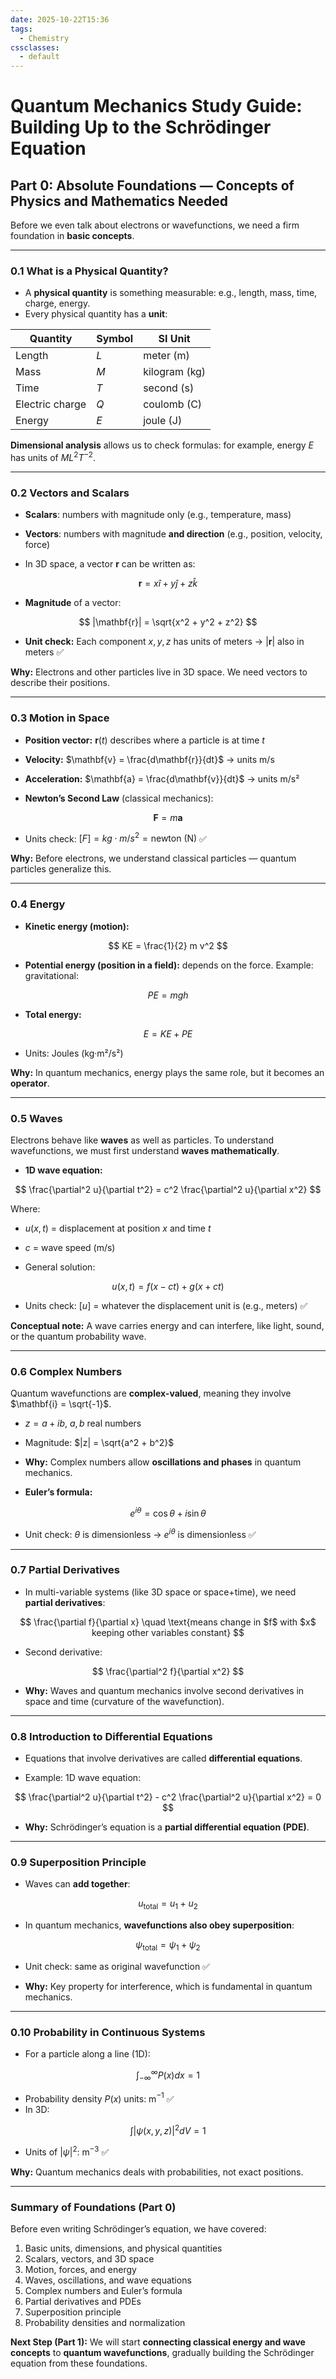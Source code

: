 ```yaml
---
date: 2025-10-22T15:36
tags:
  - Chemistry
cssclasses:
  - default
---
```

# Quantum Mechanics Study Guide: Building Up to the Schrödinger Equation

## Part 0: Absolute Foundations — Concepts of Physics and Mathematics Needed

Before we even talk about electrons or wavefunctions, we need a firm foundation in **basic concepts**.

---

### 0.1 What is a Physical Quantity?

- A **physical quantity** is something measurable: e.g., length, mass, time, charge, energy.  
- Every physical quantity has a **unit**:

| Quantity | Symbol | SI Unit |
|----------|--------|---------|
| Length | $L$ | meter (m) |
| Mass | $M$ | kilogram (kg) |
| Time | $T$ | second (s) |
| Electric charge | $Q$ | coulomb (C) |
| Energy | $E$ | joule (J) |

**Dimensional analysis** allows us to check formulas: for example, energy $E$ has units of $ML^2T^{-2}$.

---

### 0.2 Vectors and Scalars

- **Scalars**: numbers with magnitude only (e.g., temperature, mass)  
- **Vectors**: numbers with magnitude **and direction** (e.g., position, velocity, force)  

- In 3D space, a vector $\mathbf{r}$ can be written as:

$$
\mathbf{r} = x \hat{i} + y \hat{j} + z \hat{k}
$$

- **Magnitude** of a vector:

$$
|\mathbf{r}| = \sqrt{x^2 + y^2 + z^2}
$$

- **Unit check:** Each component $x, y, z$ has units of meters → $|\mathbf{r}|$ also in meters ✅

**Why:** Electrons and other particles live in 3D space. We need vectors to describe their positions.

---

### 0.3 Motion in Space

- **Position vector:** $\mathbf{r}(t)$ describes where a particle is at time $t$  
- **Velocity:** $\mathbf{v} = \frac{d\mathbf{r}}{dt}$ → units m/s  
- **Acceleration:** $\mathbf{a} = \frac{d\mathbf{v}}{dt}$ → units m/s²  

- **Newton’s Second Law** (classical mechanics):

$$
\mathbf{F} = m \mathbf{a}
$$

- Units check: $[F] = kg \cdot m/s^2 = \text{newton (N)}$ ✅

**Why:** Before electrons, we understand classical particles — quantum particles generalize this.

---

### 0.4 Energy

- **Kinetic energy (motion):**

$$
KE = \frac{1}{2} m v^2
$$

- **Potential energy (position in a field):** depends on the force. Example: gravitational:

$$
PE = m g h
$$

- **Total energy:**

$$
E = KE + PE
$$

- Units: Joules (kg·m²/s²)

**Why:** In quantum mechanics, energy plays the same role, but it becomes an **operator**.

---

### 0.5 Waves

Electrons behave like **waves** as well as particles. To understand wavefunctions, we must first understand **waves mathematically**.

- **1D wave equation:**

$$
\frac{\partial^2 u}{\partial t^2} = c^2 \frac{\partial^2 u}{\partial x^2}
$$

Where:

- $u(x,t)$ = displacement at position $x$ and time $t$  
- $c$ = wave speed (m/s)  

- General solution:

$$
u(x,t) = f(x-ct) + g(x+ct)
$$

- Units check: $[u]$ = whatever the displacement unit is (e.g., meters) ✅  

**Conceptual note:** A wave carries energy and can interfere, like light, sound, or the quantum probability wave.

---

### 0.6 Complex Numbers

Quantum wavefunctions are **complex-valued**, meaning they involve $\mathbf{i} = \sqrt{-1}$.

- $z = a + i b$, $a, b$ real numbers  
- Magnitude: $|z| = \sqrt{a^2 + b^2}$  
- **Why:** Complex numbers allow **oscillations and phases** in quantum mechanics.

- **Euler’s formula:**

$$
e^{i \theta} = \cos\theta + i \sin\theta
$$

- Unit check: $\theta$ is dimensionless → $e^{i\theta}$ is dimensionless ✅

---

### 0.7 Partial Derivatives

- In multi-variable systems (like 3D space or space+time), we need **partial derivatives**:

$$
\frac{\partial f}{\partial x} \quad \text{means change in $f$ with $x$ keeping other variables constant}
$$

- Second derivative:

$$
\frac{\partial^2 f}{\partial x^2}
$$

- **Why:** Waves and quantum mechanics involve second derivatives in space and time (curvature of the wavefunction).

---

### 0.8 Introduction to Differential Equations

- Equations that involve derivatives are called **differential equations**.  

- Example: 1D wave equation:

$$
\frac{\partial^2 u}{\partial t^2} - c^2 \frac{\partial^2 u}{\partial x^2} = 0
$$

- **Why:** Schrödinger’s equation is a **partial differential equation (PDE)**.

---

### 0.9 Superposition Principle

- Waves can **add together**:

$$
u_{\text{total}} = u_1 + u_2
$$

- In quantum mechanics, **wavefunctions also obey superposition**:

$$
\psi_{\text{total}} = \psi_1 + \psi_2
$$

- Unit check: same as original wavefunction ✅

- **Why:** Key property for interference, which is fundamental in quantum mechanics.

---

### 0.10 Probability in Continuous Systems

- For a particle along a line (1D):

$$
\int_{-\infty}^{\infty} P(x) dx = 1
$$

- Probability density $P(x)$ units: m$^{-1}$ ✅  
- In 3D:

$$
\int |\psi(x,y,z)|^2 dV = 1
$$

- Units of $|\psi|^2$: m$^{-3}$ ✅

**Why:** Quantum mechanics deals with probabilities, not exact positions.

---

### Summary of Foundations (Part 0)

Before even writing Schrödinger’s equation, we have covered:

1. Basic units, dimensions, and physical quantities  
2. Scalars, vectors, and 3D space  
3. Motion, forces, and energy  
4. Waves, oscillations, and wave equations  
5. Complex numbers and Euler’s formula  
6. Partial derivatives and PDEs  
7. Superposition principle  
8. Probability densities and normalization  

**Next Step (Part 1):** We will start **connecting classical energy and wave concepts** to **quantum wavefunctions**, gradually building the Schrödinger equation from these foundations.
